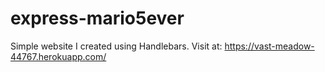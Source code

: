 # express-mario5ever
Simple website I created using Handlebars. Visit at: https://vast-meadow-44767.herokuapp.com/
